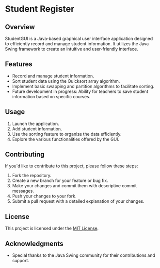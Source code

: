 # Student Register

## Overview

StudentGUI is a Java-based graphical user interface application designed to efficiently record and manage student information. It utilizes the Java Swing framework to create an intuitive and user-friendly interface.

## Features

- Record and manage student information.
- Sort student data using the Quicksort array algorithm.
- Implement basic swapping and partition algorithms to facilitate sorting.
- Future development in progress: Ability for teachers to save student information based on specific courses.

## Usage

1. Launch the application.
2. Add student information.
3. Use the sorting feature to organize the data efficiently.
4. Explore the various functionalities offered by the GUI.

## Contributing

If you'd like to contribute to this project, please follow these steps:

1. Fork the repository.
2. Create a new branch for your feature or bug fix.
3. Make your changes and commit them with descriptive commit messages.
4. Push your changes to your fork.
5. Submit a pull request with a detailed explanation of your changes.

## License

This project is licensed under the [MIT License](LICENSE.txt).

## Acknowledgments

- Special thanks to the Java Swing community for their contributions and support.

